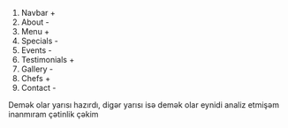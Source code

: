 1) Navbar          +
2) About           -
3) Menu            +
4) Specials        -
5) Events          -
6) Testimonials    +
7) Gallery         -
8) Chefs           +
9) Contact         -

Demək olar yarısı hazırdı, digər yarısı isə demək olar eynidi analiz etmişəm inanmıram çətinlik çəkim
